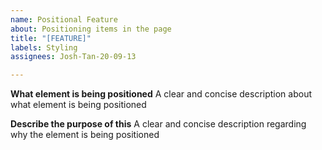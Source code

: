 ```yaml
---
name: Positional Feature
about: Positioning items in the page
title: "[FEATURE]"
labels: Styling
assignees: Josh-Tan-20-09-13

---
```


**What element is being positioned**
A clear and concise description about what element is being positioned

**Describe the purpose of this**
A clear and concise description regarding why the element is being positioned
